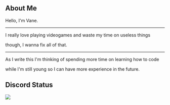 ## About Me

Hello, I'm Vane.


-----------------------------------------------------------------


I really love playing videogames and waste my time on useless things

though, I wanna fix all of that.


-----------------------------------------------------------------


As I write this I'm thinking of spending more time on learning how to code

while I'm still young so I can have more experience in the future.


## Discord Status
<p>
  <a href="https://discord.com/users/566541776815390730">
    <img src="https://discord.c99.nl/widget/theme-4/566541776815390730.png"/>
  </a>
</p>
